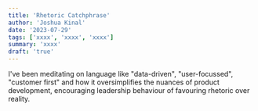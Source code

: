 ```yaml
---
title: 'Rhetoric Catchphrase'
author: 'Joshua Kinal'
date: '2023-07-29'
tags: ['xxxx', 'xxxx', 'xxxx']
summary: 'xxxx'
draft: 'true'
---
```


I've been meditating on language like "data-driven", "user-focussed", "customer first" and how it oversimplifies the nuances of product development, encouraging leadership behaviour of favouring rhetoric over reality.
